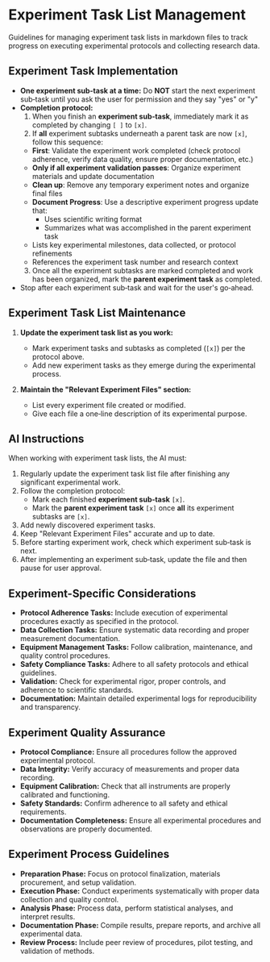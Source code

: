 # Experiment Task List Management

Guidelines for managing experiment task lists in markdown files to track progress on executing experimental protocols and collecting research data.

## Experiment Task Implementation
- **One experiment sub-task at a time:** Do **NOT** start the next experiment sub‑task until you ask the user for permission and they say "yes" or "y"
- **Completion protocol:**  
  1. When you finish an **experiment sub‑task**, immediately mark it as completed by changing `[ ]` to `[x]`.
  2. If **all** experiment subtasks underneath a parent task are now `[x]`, follow this sequence:
    - **First**: Validate the experiment work completed (check protocol adherence, verify data quality, ensure proper documentation, etc.)
    - **Only if all experiment validation passes**: Organize experiment materials and update documentation
    - **Clean up**: Remove any temporary experiment notes and organize final files
    - **Document Progress**: Use a descriptive experiment progress update that:
      - Uses scientific writing format
      - Summarizes what was accomplished in the parent experiment task
    - Lists key experimental milestones, data collected, or protocol refinements
    - References the experiment task number and research context
  3. Once all the experiment subtasks are marked completed and work has been organized, mark the **parent experiment task** as completed.
- Stop after each experiment sub‑task and wait for the user's go‑ahead.

## Experiment Task List Maintenance

1. **Update the experiment task list as you work:**
   - Mark experiment tasks and subtasks as completed (`[x]`) per the protocol above.
   - Add new experiment tasks as they emerge during the experimental process.

2. **Maintain the "Relevant Experiment Files" section:**
   - List every experiment file created or modified.
   - Give each file a one‑line description of its experimental purpose.

## AI Instructions

When working with experiment task lists, the AI must:

1. Regularly update the experiment task list file after finishing any significant experimental work.
2. Follow the completion protocol:
   - Mark each finished **experiment sub‑task** `[x]`.
   - Mark the **parent experiment task** `[x]` once **all** its experiment subtasks are `[x]`.
3. Add newly discovered experiment tasks.
4. Keep "Relevant Experiment Files" accurate and up to date.
5. Before starting experiment work, check which experiment sub‑task is next.
6. After implementing an experiment sub‑task, update the file and then pause for user approval.

## Experiment-Specific Considerations

- **Protocol Adherence Tasks:** Include execution of experimental procedures exactly as specified in the protocol.
- **Data Collection Tasks:** Ensure systematic data recording and proper measurement documentation.
- **Equipment Management Tasks:** Follow calibration, maintenance, and quality control procedures.
- **Safety Compliance Tasks:** Adhere to all safety protocols and ethical guidelines.
- **Validation:** Check for experimental rigor, proper controls, and adherence to scientific standards.
- **Documentation:** Maintain detailed experimental logs for reproducibility and transparency.

## Experiment Quality Assurance

- **Protocol Compliance:** Ensure all procedures follow the approved experimental protocol.
- **Data Integrity:** Verify accuracy of measurements and proper data recording.
- **Equipment Calibration:** Check that all instruments are properly calibrated and functioning.
- **Safety Standards:** Confirm adherence to all safety and ethical requirements.
- **Documentation Completeness:** Ensure all experimental procedures and observations are properly documented.

## Experiment Process Guidelines

- **Preparation Phase:** Focus on protocol finalization, materials procurement, and setup validation.
- **Execution Phase:** Conduct experiments systematically with proper data collection and quality control.
- **Analysis Phase:** Process data, perform statistical analyses, and interpret results.
- **Documentation Phase:** Compile results, prepare reports, and archive all experimental data.
- **Review Process:** Include peer review of procedures, pilot testing, and validation of methods.